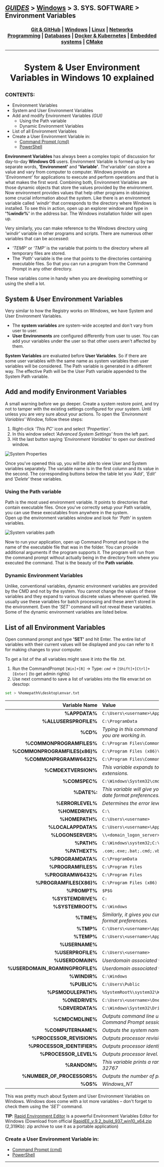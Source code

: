 ## [_GUIDES_][guides] > [Windows][win]  > 3. SYS. SOFTWARE > **Environment Variables**

### <p align=center>[Git & GitHub][git] | [Windows][win] | [Linux][linux] | [Networks][nets] <br/> [Programming][progLang] | [Databases][db] | [Docker & Kubernetes][docker] | [Embedded systems][embSys] | [CMake][CMake] </p>

<!--
* [_GUIDES_][guides]
* [Git & GitHub][git]
* [Windows][win]
* [Linux][linux] (Unix)
* [Networks][nets]
* [Programming Languages][progLang]
* [Databases][db]
* [Docker & Kubernetes][docker]
* [Embedded systems][embSys]
* [CMake][CMake]
-->

[guides]:   ../../../../../../README.md
[git]:      ../../../../../001_Git_and_GitHub_/Git_And_GitHub.md
[win]:      ../../../../Windows.md
[linux]:    ../../../../../003_Linux_(Unix)_/Linux_(Unix).md
[nets]:     ../../../../../004_Networks_/Networks.md
[progLang]: ../../../../../005_Programming_languages_/Programming.md
[db]:       ../../../../../006_Databases_/Databases.md
[docker]:   ../../../../../007_Docker_and_Kubernetes_/Docker_and_Kubernates.md
[embSys]:   ../../../../../008_Embedded_systems_/Embedded_systems.md
[CMake]:    ../../../../../009_CMake_/CMake_Tutorial.md

---
<!-- ---------------------------------- * Navigation * ---------------------------------- -->
# <p align=center>System & User Environment Variables in Windows 10 explained</p>

### CONTENTS:

* Environment Variables
* System and User Environment Variables
* Add and modify Environment Variables *(GUI)*
  * Using the Path variable
  * Dynamic Environment Variables
* List of all Environment Variables
* Create a User Environment Variable in:
  * [Command Prompt (cmd)][cmd]
  * [PowerShell][pwsh]

**Environment Variables** has always been a complex topic of discussion for day-to-day **Windows OS** users. Environment Variable is formed up by two separate words, **'Environment'** and **'Variable'**. The'variable' can store a value and vary from computer to computer. Windows provide an *'Environment'* for applications to execute and perform operations and that is what makes the first word. Combining both, Environment Variables are those dynamic objects that store the values provided by the environment. Now environment provides values that help other programs in obtaining some crucial information about the system. Like there is an environment variable called *'windir'* that corresponds to the directory where Windows is installed. To see this in action, open up an explorer window and type in **'%windir%'** in the address bar. The Windows installation folder will open up.

Very similarly, you can make reference to the Windows directory using *'windir'* variable in other programs and scripts. There are numerous other variables that can be accessed:

* *'TEMP'* or *'TMP'* is the variable that points to the directory where all temporary files are stored. 
* The *'Path'* variable is the one that points to the directories containing executable files. So that you can run a program from the Command Prompt in any other directory. 

These variables come in handy when you are developing something or using the shell a lot.

## System & User Environment Variables

Very similar to how the Registry works on Windows, we have System and User Environment Variables.

* The **system variables** are system-wide accepted and don't vary from user to user.
* **User Environments** are configured differently from user to user. You can add your variables under the user so that other users aren't affected by them.

**System Variables** are evaluated before **User Variables**. So if there are some user variables with the same name as system variables then user variables will be considered.
The Path variable is generated in a different way. The effective Path will be the User Path variable appended to the System Path variable.

## Add and modify Environment Variables

A small warning before we go deeper. Create a system restore point, and try not to tamper with the existing settings configured for your system. Until unless you are very sure about your actions. To open the *'Environment Variables'* Window, follow these steps:

1. Right-click *'This PC'* icon and select *'Properties'*.
2. In this window select *'Advanced System Settings'* from the left part.
3. Hit the last button saying *'Environment Variables'* to open our destined window.

![System Properties][sysProp]

Once you've opened this up, you will be able to view User and System variables separately. The variable name is in the first column and its value in the second. The corresponding buttons below the table let you *'Add'*, *'Edit'* and *'Delete'* these variables.

### Using the Path variable

Path is the most used environment variable. It points to directories that contain executable files. Once you've correctly setup your Path variable, you can use these executables from anywhere in the system.<br/>
Open up the environment variables window and look for *'Path'* in system variables.

![System variables path][envPath]

Now to run your application, open up Command Prompt and type in the name of the executable file that was in the folder. You can provide additional arguments if the program supports it. The program will run from the command prompt without actually being in the directory from where you executed the command. That is the beauty of the **Path variable**.

### Dynamic Environment Variables

Unlike, conventional variables, dynamic environment variables are provided by the CMD and not by the system. You cannot change the values of these variables and they expand to various discrete values whenever queried. We usually use these variables for batch processing and these aren't stored in the environment. Even the *'SET'* command will not reveal these variables. Some of the dynamic environment variables are listed below.

## List of all Environment Variables

Open command prompt and type **'SET'** and hit Enter. The entire list of variables with their current values will be displayed and you can refer to it for making changes to your computer.

To get a list of the all variables might save it into the file .txt.

1. Run the CommandPrompt `[Win]+[R]` -> Type: *`cmd`* -> `[Shift]+[Ctrl]+[Enter]` (to get admin rights)
2. Use next command to save a list of variables into the file envar.txt on desctop:

```bash
set > %homepath%\desktop\envar.txt
```

Variable Name | Value
---: | :---
**%APPDATA%** | `C:\Users\<username>\AppData\Roaming`
**%ALLUSERSPROFILE%** | `C:\ProgramData`
**%CD%** | *Typing in this command will give you the current directory you are working in.*
**%COMMONPROGRAMFILES%** | `C:\Program Files\Common Files`
**%COMMONPROGRAMFILES(x86)%** |  `C:\Program Files (x86)\Common Files`
**%COMMONPRGRAMW6432%** | `C:\Program Files\Common Files`
**%CMDEXTVERSION%** | *This variable expands to the version of the command-line extensions.*
**%COMSPEC%** | `C:\Windows\System32\cmd.exe`
**%DATE%:** | *This variable will give you the current date according to date format preferences.*
**%ERRORLEVEL%** | *Determines the error level set by last executing command.*
**%HOMEDRIVE%** | `C:\`
**%HOMEPATH%** | `C:\Users\<username>`
**%LOCALAPPDATA%** | `C:\Users\<username>\AppData\Local`
**%LOGONSERVER%** | `\\<domain_logon_server>`
**%PATH%** | `C:\Windows\system32;C:\Windows;C:\Windows\System32\Wbem`
**%PATHEXT%** | `.com;.exe;.bat;.cmd;.vbs;.vbe;.js;.jse;.wsf;.wsh;.msc`
**%PROGRAMDATA%** | `C:\ProgramData`
**%PROGRAMFILES%** | `C:\Program Files`
**%PROGRAMW6432%** | `C:\Program Files`
**%PROGRAMFILES(X86)%** | `C:\Program Files (x86)`
**%PROMPT%** | `$P$G`
**%SYSTEMDRIVE%** | `C:`
**%SYSTEMROOT%** | `C:\Windows`
**%TIME%** | *Similarly, it gives you current time according to the time format preferences.*
**%TMP%** | `C:\Users\<username>\AppData\Local\Temp`
**%TEMP%** | `C:\Users\<username>\AppData\Local\Temp`
**%USERNAME%** | <username>
**%USERPROFILE%** | `C:\Users\<username>`
**%USERDOMAIN%** | *Userdomain associated with current user.*
**%USERDOMAIN_ROAMINGPROFILE%** | *Userdomain associated with roaming profile.*
**%WINDIR%** | `C:\Windows`
**%PUBLIC%** | `C:\Users\Public`
**%PSMODULEPATH%** | `%SystemRoot%\system32\WindowsPowerShell\v1.0\Modules\`
**%ONEDRIVE%** | `C:\Users\<username>\OneDrive`
**%DRVERDATA%** | `C:\Windows\System32\Drivers\DriverData`
**%CMDCMDLINE%** | *Outputs command line used to launch the current Command Prompt session. (Command Prompt.)*
**%COMPUTERNAME%** | *Outputs the system name.*
**%PROCESSOR_REVISION%** | *Outputs processor revision.*
**%PROCESSOR_IDENTIFIER%** | *Outputs processor identifier.*
**%PROCESSOR_LEVEL%** | *Outputs processor level.*
**%RANDOM%** | *This variable prints a random number from 0 through 32767*
**%NUMBER_OF_PROCESSORS%** | *Outputs the number of physical and virtual cores.*
**%OS%** | *Windows_NT*

This was pretty much about System and User Environment Variables on Windows. Windows does come with a lot more variables – don't forget to check them using the *'SET'* command.

**TIP**: [Rapid Environment Editor][envRapid] is a powerful Environment Variables Editor for Windows (Download from official [RapidEE_v.9.2_build_937_win10_x64.zip][appRapid] (2,319Kb): zip archive to use it as a portable application)

### Create a User Environment Variable in:

* [Command Prompt (cmd)][cmd]
* [PowerShell][pwsh]

<!--
* [Command Prompt (cmd)][cmd]
* [PowerShell][pwsh]
* ![System Properties][sysProp]
* ![System variables path][envPath]
* [Rapid Environment Editor][envRapid]
* [RapidEE_v.9.2_build_937_win10_x64.zip][appRapid]
-->

[cmd]:      ../../32_Cmd_PROMPT_/read/CommandPrompt_commands.md
[pwsh]:     ../../32_Cmdlet_POWERSHELL_/read/PowerShell.md
[sysProp]:  ../img/ZeExG.png
[envPath]:  ../img/path-EnvVariables.png
[envRapid]: https://www.rapidee.com/en/environment-variables
[appRapid]: https://www.rapidee.com/download/RapidEEx64.zip

---